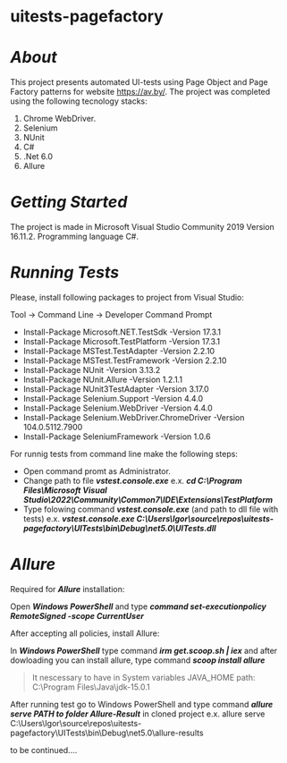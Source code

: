 # uitests-pagefactory

# ***About***

This project presents automated UI-tests using Page Object and Page Factory patterns for website https://av.by/. The project was completed using the following tecnology stacks:
  1. Chrome WebDriver.
  2. Selenium
  3. NUnit
  4. C#
  5. .Net 6.0
  6. Allure


# ***Getting Started***


The project is made in Microsoft Visual Studio Community 2019 Version 16.11.2.
Programming language C#.

# ***Running Tests***

Please, install following packages to project from Visual Studio:

Tool → Command Line → Developer Command Prompt

* Install-Package Microsoft.NET.TestSdk -Version 17.3.1
* Install-Package Microsoft.TestPlatform -Version 17.3.1
* Install-Package MSTest.TestAdapter -Version 2.2.10
* Install-Package MSTest.TestFramework -Version 2.2.10
* Install-Package NUnit -Version 3.13.2
* Install-Package NUnit.Allure -Version 1.2.1.1
* Install-Package NUnit3TestAdapter -Version 3.17.0
* Install-Package Selenium.Support -Version 4.4.0
* Install-Package Selenium.WebDriver -Version 4.4.0
* Install-Package Selenium.WebDriver.ChromeDriver -Version 104.0.5112.7900
* Install-Package SeleniumFramework -Version 1.0.6

For runnig tests from command line make the following steps:
- Open command promt as Administrator. 
- Change path to file ***vstest.console.exe*** e.x. ***cd C:\Program Files\Microsoft Visual Studio\2022\Community\Common7\IDE\Extensions\TestPlatform*** 
- Type folowing command ***vstest.console.exe*** (and path to dll file with tests) e.x. ***vstest.console.exe C:\Users\Igor\source\repos\uitests-pagefactory\UITests\bin\Debug\net5.0\UITests.dll***



# ***Allure***
Required for ***Allure*** installation:

Open ***Windows PowerShell*** and type ***command set-executionpolicy RemoteSigned -scope CurrentUser***

After accepting all policies, install Allure:

In ***Windows PowerShell*** type command ***irm get.scoop.sh | iex*** and after dowloading you can install allure, type command ***scoop install allure***

>It nescessary to have in System variables JAVA_HOME path: C:\Program Files\Java\jdk-15.0.1

After running test go to Windows PowerShell and type command ***allure serve PATH to folder Allure-Result*** in cloned project e.x. allure serve C:\Users\Igor\source\repos\uitests-pagefactory\UITests\bin\Debug\net5.0\allure-results

to be continued....
